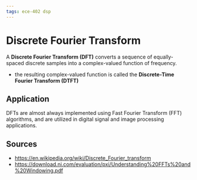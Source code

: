 ```yaml
---
tags: ece-402 dsp
---
```


# Discrete Fourier Transform

A **Discrete Fourier Transform (DFT)** converts a sequence of equally-spaced discrete samples into a complex-valued function of frequency.

- the resulting complex-valued function is called the **Discrete-Time Fourier Transform (DTFT)**

## Application

DFTs are almost always implemented using Fast Fourier Transform (FFT) algorithms, and are utilized in digital signal and image processing applications.

## Sources

- <https://en.wikipedia.org/wiki/Discrete_Fourier_transform>
- <https://download.ni.com/evaluation/pxi/Understanding%20FFTs%20and%20Windowing.pdf>
